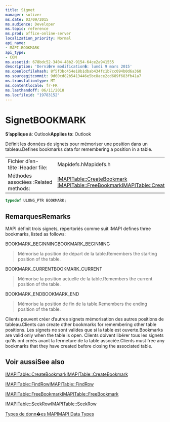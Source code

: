 ```yaml
---
title: Signet
manager: soliver
ms.date: 03/09/2015
ms.audience: Developer
ms.topic: reference
ms.prod: office-online-server
localization_priority: Normal
api_name:
- MAPI.BOOKMARK
api_type:
- COM
ms.assetid: 678bdc52-3404-48b2-9154-64ce2a941555
description: 'Derni�re modification�: lundi 9 mars 2015'
ms.openlocfilehash: 8f5f3bc454e18b1dbab434fc1b7cc094b0d6a360
ms.sourcegitcommit: 9d60cd82b5413446e5bc8ace2cd689f683fb41a7
ms.translationtype: MT
ms.contentlocale: fr-FR
ms.lasthandoff: 06/11/2018
ms.locfileid: "19783152"
---
```

# <a name="bookmark"></a><span data-ttu-id="a770e-103">Signet</span><span class="sxs-lookup"><span data-stu-id="a770e-103">BOOKMARK</span></span>

  
  
<span data-ttu-id="a770e-104">**S’applique à**: Outlook</span><span class="sxs-lookup"><span data-stu-id="a770e-104">**Applies to**: Outlook</span></span> 
  
<span data-ttu-id="a770e-105">Définit les données de signets pour mémoriser une position dans un tableau.</span><span class="sxs-lookup"><span data-stu-id="a770e-105">Defines bookmarks data for remembering a position in a table.</span></span> 
  
|||
|:-----|:-----|
|<span data-ttu-id="a770e-106">Fichier d’en-tête :</span><span class="sxs-lookup"><span data-stu-id="a770e-106">Header file:</span></span>  <br/> |<span data-ttu-id="a770e-107">Mapidefs.h</span><span class="sxs-lookup"><span data-stu-id="a770e-107">Mapidefs.h</span></span>  <br/> |
|<span data-ttu-id="a770e-108">Méthodes associées :</span><span class="sxs-lookup"><span data-stu-id="a770e-108">Related methods:</span></span>  <br/> |<span data-ttu-id="a770e-109">[IMAPITable::CreateBookmark](imapitable-createbookmark.md) [IMAPITable::FreeBookmark](imapitable-freebookmark.md)</span><span class="sxs-lookup"><span data-stu-id="a770e-109">[IMAPITable::CreateBookmark](imapitable-createbookmark.md)[IMAPITable::FreeBookmark](imapitable-freebookmark.md)</span></span> <br/> |
   
```cpp
typedef ULONG_PTR BOOKMARK;
```

## <a name="remarks"></a><span data-ttu-id="a770e-110">Remarques</span><span class="sxs-lookup"><span data-stu-id="a770e-110">Remarks</span></span>

<span data-ttu-id="a770e-111">MAPI définit trois signets, répertoriés comme suit :</span><span class="sxs-lookup"><span data-stu-id="a770e-111">MAPI defines three bookmarks, listed as follows:</span></span>
  
<span data-ttu-id="a770e-112">BOOKMARK_BEGINNING</span><span class="sxs-lookup"><span data-stu-id="a770e-112">BOOKMARK_BEGINNING</span></span> 
  
> <span data-ttu-id="a770e-113">Mémorise la position de départ de la table.</span><span class="sxs-lookup"><span data-stu-id="a770e-113">Remembers the starting position of the table.</span></span> 
    
<span data-ttu-id="a770e-114">BOOKMARK_CURRENT</span><span class="sxs-lookup"><span data-stu-id="a770e-114">BOOKMARK_CURRENT</span></span> 
  
> <span data-ttu-id="a770e-115">Mémorise la position actuelle de la table.</span><span class="sxs-lookup"><span data-stu-id="a770e-115">Remembers the current position of the table.</span></span>
    
<span data-ttu-id="a770e-116">BOOKMARK_END</span><span class="sxs-lookup"><span data-stu-id="a770e-116">BOOKMARK_END</span></span> 
  
> <span data-ttu-id="a770e-117">Mémorise la position de fin de la table.</span><span class="sxs-lookup"><span data-stu-id="a770e-117">Remembers the ending position of the table.</span></span>
    
<span data-ttu-id="a770e-118">Clients peuvent créer d’autres signets mémorisation des autres positions de tableau.</span><span class="sxs-lookup"><span data-stu-id="a770e-118">Clients can create other bookmarks for remembering other table positions.</span></span> <span data-ttu-id="a770e-119">Les signets ne sont valides que si la table est ouverte.</span><span class="sxs-lookup"><span data-stu-id="a770e-119">Bookmarks are valid only when the table is open.</span></span> <span data-ttu-id="a770e-120">Clients doivent libérer tous les signets qu’ils ont créés avant la fermeture de la table associée.</span><span class="sxs-lookup"><span data-stu-id="a770e-120">Clients must free any bookmarks that they have created before closing the associated table.</span></span> 
  
## <a name="see-also"></a><span data-ttu-id="a770e-121">Voir aussi</span><span class="sxs-lookup"><span data-stu-id="a770e-121">See also</span></span>



[<span data-ttu-id="a770e-122">IMAPITable::CreateBookmark</span><span class="sxs-lookup"><span data-stu-id="a770e-122">IMAPITable::CreateBookmark</span></span>](imapitable-createbookmark.md)
  
[<span data-ttu-id="a770e-123">IMAPITable::FindRow</span><span class="sxs-lookup"><span data-stu-id="a770e-123">IMAPITable::FindRow</span></span>](imapitable-findrow.md)
  
[<span data-ttu-id="a770e-124">IMAPITable::FreeBookmark</span><span class="sxs-lookup"><span data-stu-id="a770e-124">IMAPITable::FreeBookmark</span></span>](imapitable-freebookmark.md)
  
[<span data-ttu-id="a770e-125">IMAPITable::SeekRow</span><span class="sxs-lookup"><span data-stu-id="a770e-125">IMAPITable::SeekRow</span></span>](imapitable-seekrow.md)


[<span data-ttu-id="a770e-126">Types de donn�es MAPI</span><span class="sxs-lookup"><span data-stu-id="a770e-126">MAPI Data Types</span></span>](mapi-data-types.md)


